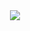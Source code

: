 <div align="center">
  <img src="https://repository-images.githubusercontent.com/489399214/b17e52a0-91a3-4ff0-8323-05bf1656530c">
</div>
